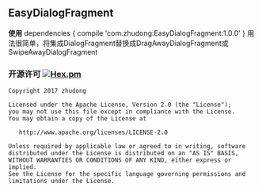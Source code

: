 ## EasyDialogFragment

**使用**
dependencies {
    compile 'com.zhudong:EasyDialogFragment:1.0.0'
}
用法很简单，将集成DialogFragment替换成DragAwayDialogFragment或SwipeAwayDialogFragment

### 开源许可 [![Hex.pm](https://img.shields.io/hexpm/l/plug.svg)](https://www.apache.org/licenses/LICENSE-2.0)

```
Copyright 2017 zhudong

Licensed under the Apache License, Version 2.0 (the "License");
you may not use this file except in compliance with the License.
You may obtain a copy of the License at

   http://www.apache.org/licenses/LICENSE-2.0

Unless required by applicable law or agreed to in writing, software
distributed under the License is distributed on an "AS IS" BASIS,
WITHOUT WARRANTIES OR CONDITIONS OF ANY KIND, either express or implied.
See the License for the specific language governing permissions and
limitations under the License.
```

